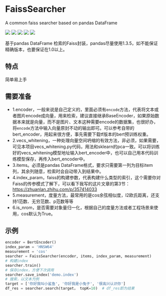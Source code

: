 # FaissSearcher
A common faiss searcher based on pandas DataFrame

![](https://img.shields.io/badge/知乎-MECH-blue)
![](https://img.shields.io/static/v1?label=tensorflow&message=2.3.2&color=orange)
![](https://img.shields.io/static/v1?label=faiss-cpu&message=1.7.x&color=maroon)
![](https://img.shields.io/static/v1?label=pandas&message=1.3.5&color=yellow)
![](https://img.shields.io/static/v1?label=bert4keras&message=1.3.5&color=silver)


基于pandas DataFrame 检索的Faiss封装，pandas尽量使用1.3.5，如不能保证精确版本，也要保证在1.0以上。
## 特点
简单易上手

## 需要准备
  - 1.encoder，一般来说是自己定义的，里面必须有`encode`方法，代表将文本或者图片encode成向量，用来检索，建议直接继承BaseEncoder，如果原始数据本来就是向量，而不是图片、文本这种需要encode的数据集，也很好办，将`encode`方法中输入向量原封不动的输出即可。可以参考自带的bert_encoder，用起来很方便，事先需要下载tf版本的bert预训练权重。
  - 2.vecs_whitening，一种处理向量空间坍缩的有效方法，非必须，如果需要，可见本项目vecs_whitening.py代码，用法和sklearn的pca一致。可以将训练好的vecs_whitening模型地址输入bert_encoder中，也可以自己用本代码训练模型保存，再传入bert_encoder中。
  - 3.items。必须是pandas DataFrame格式，要求只需要第一列为目标item列，其余列随意，检索时会自动带入到结果中。
  - 4.index_param，faiss的构建参数，代表构建什么类型的索引，这个需要你对Faiss的传参模式了解下，可以看下我写的这片文章的第3节：https://zhuanlan.zhihu.com/p/357414033
  - 5.measurement，度量方法，最常用的是cos余弦相似度，l2欧氏距离，还支持1范数、无穷范数、p范数等等
  - 6.is_nrom，是否需要对象量归一化，根据自己的度量方法或者工程场景来使用，cos默认为True。

## 示例
```python
encoder = BertEncoder()
index_param = 'HNSW64'
measurement = 'cos'
searcher = FaissSearcher(encoder, items, index_param, measurement)
# 构建index
searcher.train()
# 保存index，方便下次调用
searcher.save_index('demo.index')
# 搜索，以文本为例
target = ['你好我叫小鲨鱼', '你好我是小兔子', '很高兴认识你']
df_res = searcher.search(target， topK=10)  # df_res即为结果
```

